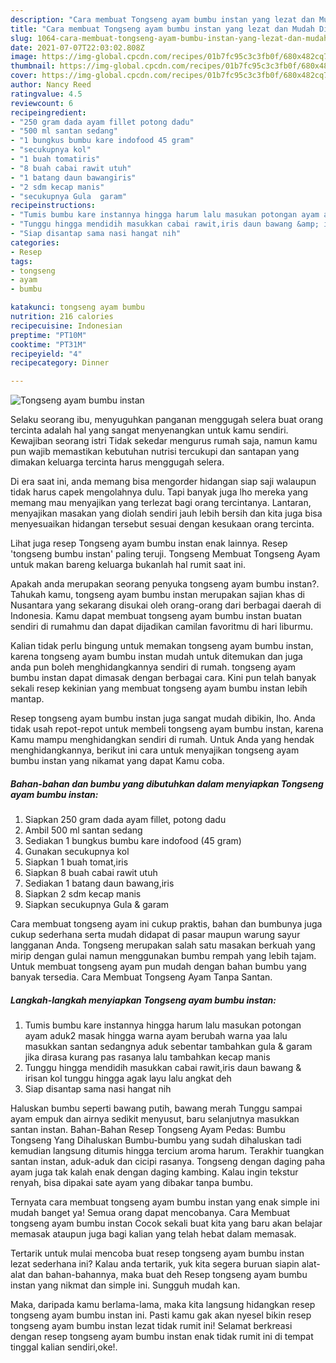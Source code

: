 ```yaml
---
description: "Cara membuat Tongseng ayam bumbu instan yang lezat dan Mudah Dibuat"
title: "Cara membuat Tongseng ayam bumbu instan yang lezat dan Mudah Dibuat"
slug: 1064-cara-membuat-tongseng-ayam-bumbu-instan-yang-lezat-dan-mudah-dibuat
date: 2021-07-07T22:03:02.808Z
image: https://img-global.cpcdn.com/recipes/01b7fc95c3c3fb0f/680x482cq70/tongseng-ayam-bumbu-instan-foto-resep-utama.jpg
thumbnail: https://img-global.cpcdn.com/recipes/01b7fc95c3c3fb0f/680x482cq70/tongseng-ayam-bumbu-instan-foto-resep-utama.jpg
cover: https://img-global.cpcdn.com/recipes/01b7fc95c3c3fb0f/680x482cq70/tongseng-ayam-bumbu-instan-foto-resep-utama.jpg
author: Nancy Reed
ratingvalue: 4.5
reviewcount: 6
recipeingredient:
- "250 gram dada ayam fillet potong dadu"
- "500 ml santan sedang"
- "1 bungkus bumbu kare indofood 45 gram"
- "secukupnya kol"
- "1 buah tomatiris"
- "8 buah cabai rawit utuh"
- "1 batang daun bawangiris"
- "2 sdm kecap manis"
- "secukupnya Gula  garam"
recipeinstructions:
- "Tumis bumbu kare instannya hingga harum lalu masukan potongan ayam aduk2 masak hingga warna ayam berubah warna yaa lalu masukkan santan sedangnya aduk sebentar tambahkan gula &amp; garam jika dirasa kurang pas rasanya lalu tambahkan kecap manis"
- "Tunggu hingga mendidih masukkan cabai rawit,iris daun bawang &amp; irisan kol tunggu hingga agak layu lalu angkat deh"
- "Siap disantap sama nasi hangat nih"
categories:
- Resep
tags:
- tongseng
- ayam
- bumbu

katakunci: tongseng ayam bumbu 
nutrition: 216 calories
recipecuisine: Indonesian
preptime: "PT10M"
cooktime: "PT31M"
recipeyield: "4"
recipecategory: Dinner

---
```



![Tongseng ayam bumbu instan](https://img-global.cpcdn.com/recipes/01b7fc95c3c3fb0f/680x482cq70/tongseng-ayam-bumbu-instan-foto-resep-utama.jpg)

Selaku seorang ibu, menyuguhkan panganan menggugah selera buat orang tercinta adalah hal yang sangat menyenangkan untuk kamu sendiri. Kewajiban seorang istri Tidak sekedar mengurus rumah saja, namun kamu pun wajib memastikan kebutuhan nutrisi tercukupi dan santapan yang dimakan keluarga tercinta harus menggugah selera.

Di era  saat ini, anda memang bisa mengorder hidangan siap saji walaupun tidak harus capek mengolahnya dulu. Tapi banyak juga lho mereka yang memang mau menyajikan yang terlezat bagi orang tercintanya. Lantaran, menyajikan masakan yang diolah sendiri jauh lebih bersih dan kita juga bisa menyesuaikan hidangan tersebut sesuai dengan kesukaan orang tercinta. 

Lihat juga resep Tongseng ayam bumbu instan enak lainnya. Resep &#39;tongseng bumbu instan&#39; paling teruji. Tongseng Membuat Tongseng Ayam untuk makan bareng keluarga bukanlah hal rumit saat ini.

Apakah anda merupakan seorang penyuka tongseng ayam bumbu instan?. Tahukah kamu, tongseng ayam bumbu instan merupakan sajian khas di Nusantara yang sekarang disukai oleh orang-orang dari berbagai daerah di Indonesia. Kamu dapat membuat tongseng ayam bumbu instan buatan sendiri di rumahmu dan dapat dijadikan camilan favoritmu di hari liburmu.

Kalian tidak perlu bingung untuk memakan tongseng ayam bumbu instan, karena tongseng ayam bumbu instan mudah untuk ditemukan dan juga anda pun boleh menghidangkannya sendiri di rumah. tongseng ayam bumbu instan dapat dimasak dengan berbagai cara. Kini pun telah banyak sekali resep kekinian yang membuat tongseng ayam bumbu instan lebih mantap.

Resep tongseng ayam bumbu instan juga sangat mudah dibikin, lho. Anda tidak usah repot-repot untuk membeli tongseng ayam bumbu instan, karena Kamu mampu menghidangkan sendiri di rumah. Untuk Anda yang hendak menghidangkannya, berikut ini cara untuk menyajikan tongseng ayam bumbu instan yang nikamat yang dapat Kamu coba.

<!--inarticleads1-->

##### Bahan-bahan dan bumbu yang dibutuhkan dalam menyiapkan Tongseng ayam bumbu instan:

1. Siapkan 250 gram dada ayam fillet, potong dadu
1. Ambil 500 ml santan sedang
1. Sediakan 1 bungkus bumbu kare indofood (45 gram)
1. Gunakan secukupnya kol
1. Siapkan 1 buah tomat,iris
1. Siapkan 8 buah cabai rawit utuh
1. Sediakan 1 batang daun bawang,iris
1. Siapkan 2 sdm kecap manis
1. Siapkan secukupnya Gula &amp; garam


Cara membuat tongseng ayam ini cukup praktis, bahan dan bumbunya juga cukup sederhana serta mudah didapat di pasar maupun warung sayur langganan Anda. Tongseng merupakan salah satu masakan berkuah yang mirip dengan gulai namun menggunakan bumbu rempah yang lebih tajam. Untuk membuat tongseng ayam pun mudah dengan bahan bumbu yang banyak tersedia. Cara Membuat Tongseng Ayam Tanpa Santan. 

<!--inarticleads2-->

##### Langkah-langkah menyiapkan Tongseng ayam bumbu instan:

1. Tumis bumbu kare instannya hingga harum lalu masukan potongan ayam aduk2 masak hingga warna ayam berubah warna yaa lalu masukkan santan sedangnya aduk sebentar tambahkan gula &amp; garam jika dirasa kurang pas rasanya lalu tambahkan kecap manis
1. Tunggu hingga mendidih masukkan cabai rawit,iris daun bawang &amp; irisan kol tunggu hingga agak layu lalu angkat deh
1. Siap disantap sama nasi hangat nih


Haluskan bumbu seperti bawang putih, bawang merah Tunggu sampai ayam empuk dan airnya sedikit menyusut, baru selanjutnya masukkan santan instan. Bahan-Bahan Resep Tongseng Ayam Pedas: Bumbu Tongseng Yang Dihaluskan Bumbu-bumbu yang sudah dihaluskan tadi kemudian langsung ditumis hingga tercium aroma harum. Terakhir tuangkan santan instan, aduk-aduk dan cicipi rasanya. Tongseng dengan daging paha ayam juga tak kalah enak dengan daging kambing. Kalau ingin tekstur renyah, bisa dipakai sate ayam yang dibakar tanpa bumbu. 

Ternyata cara membuat tongseng ayam bumbu instan yang enak simple ini mudah banget ya! Semua orang dapat mencobanya. Cara Membuat tongseng ayam bumbu instan Cocok sekali buat kita yang baru akan belajar memasak ataupun juga bagi kalian yang telah hebat dalam memasak.

Tertarik untuk mulai mencoba buat resep tongseng ayam bumbu instan lezat sederhana ini? Kalau anda tertarik, yuk kita segera buruan siapin alat-alat dan bahan-bahannya, maka buat deh Resep tongseng ayam bumbu instan yang nikmat dan simple ini. Sungguh mudah kan. 

Maka, daripada kamu berlama-lama, maka kita langsung hidangkan resep tongseng ayam bumbu instan ini. Pasti kamu gak akan nyesel bikin resep tongseng ayam bumbu instan lezat tidak rumit ini! Selamat berkreasi dengan resep tongseng ayam bumbu instan enak tidak rumit ini di tempat tinggal kalian sendiri,oke!.

